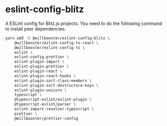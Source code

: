 # eslint-config-blitz

A ESLint config for Blitz.js projects.
You need to do the following command to install peer dependencies.

```sh
yarn add -D @willbooster/eslint-config-blitz \
    @willbooster/eslint-config-ts-react \
    @willbooster/eslint-config-ts \
    eslint \
    eslint-config-prettier \
    eslint-plugin-import \
    eslint-plugin-prettier \
    eslint-plugin-react \
    eslint-plugin-react-hooks \
    eslint-plugin-sort-class-members \
    eslint-plugin-sort-destructure-keys \
    eslint-plugin-unicorn \
    typescript \
    @typescript-eslint/eslint-plugin \
    @typescript-eslint/parser \
    eslint-import-resolver-typescript \
    prettier \
    @willbooster/prettier-config
```
